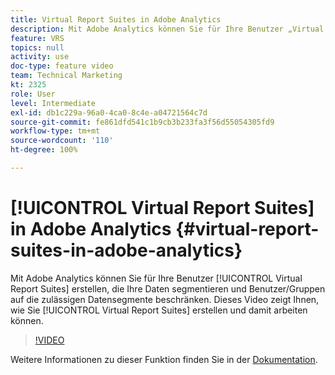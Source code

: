 ```yaml
---
title: Virtual Report Suites in Adobe Analytics
description: Mit Adobe Analytics können Sie für Ihre Benutzer „Virtual Report Suites“ erstellen, die Ihre Daten segmentieren und Benutzer/Gruppen auf die zulässigen Datensegmente beschränken. In diesem Video erfahren Sie, wie Sie Virtual Report Suites erstellen und verwenden.
feature: VRS
topics: null
activity: use
doc-type: feature video
team: Technical Marketing
kt: 2325
role: User
level: Intermediate
exl-id: db1c229a-96a0-4ca0-8c4e-a04721564c7d
source-git-commit: fe861dfd541c1b9cb3b233fa3f56d55054305fd9
workflow-type: tm+mt
source-wordcount: '110'
ht-degree: 100%

---
```


# [!UICONTROL Virtual Report Suites] in Adobe Analytics {#virtual-report-suites-in-adobe-analytics}

Mit Adobe Analytics können Sie für Ihre Benutzer [!UICONTROL Virtual Report Suites] erstellen, die Ihre Daten segmentieren und Benutzer/Gruppen auf die zulässigen Datensegmente beschränken. Dieses Video zeigt Ihnen, wie Sie [!UICONTROL Virtual Report Suites] erstellen und damit arbeiten können.

>[!VIDEO](https://video.tv.adobe.com/v/25412/?quality=12)

Weitere Informationen zu dieser Funktion finden Sie in der [Dokumentation](https://experienceleague.adobe.com/docs/analytics/components/virtual-report-suites/vrs-about.html?lang=de).
